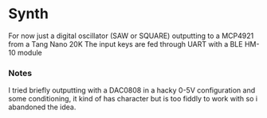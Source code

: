 # Synth
For now just a digital oscillator (SAW or SQUARE) outputting to a MCP4921 from a Tang Nano 20K
The input keys are fed through UART with a BLE HM-10 module

### Notes
I tried briefly outputting with a DAC0808 in a hacky 0-5V configuration and some conditioning,
 it kind of has character but is too fiddly to work with so i abandoned the idea.